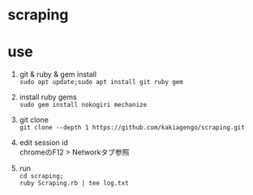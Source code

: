 # scraping

# use

1. git & ruby & gem install  
`sudo apt update;sudo apt install git ruby gem`

2. install ruby gems  
`sudo gem install nokogiri mechanize`

3. git clone  
`git clone --depth 1 https://github.com/kakiagengo/scraping.git`

4. edit session id  
chromeのF12 > Networkタブ参照

5. run  
`cd scraping;`  
`ruby Scraping.rb | tee log.txt`

